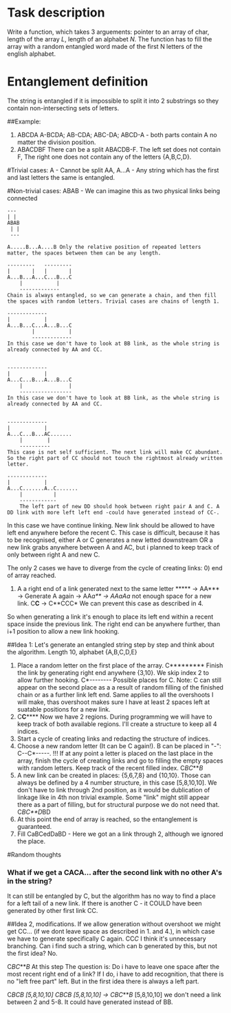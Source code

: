 # Task description
Write a function, which takes 3 arguements: pointer to an array of char, length of the array *L*, length of an alphabet *N*.
The function has to fill the array with a random entangled word made of the first N letters of the english alphabet.

# Entanglement definition
The string is entangled if it is impossible to split it into 2 substrings so they contain non-intersecting sets of letters.

##Example: 
1) ABCDA
A-BCDA; AB-CDA; ABC-DA; ABCD-A - both parts contain A no matter the division position.
2) ABACDBF
There can be a split ABACDB-F. The left set does not contain F, The right one does not contain any of the letters {A,B,C,D}.

#Trivial cases:
A - Cannot be split
AA, A...A - Any string which has the first and last letters the same is entangled.

#Non-trivial cases:
ABAB - We can imagine this as two physical links being connected
```
---
| |
ABAB
 | |
 ---
 
A.....B...A....B Only the relative position of repeated letters matter, the spaces between them can be any length.

---------   ---------
|       |   |       |
A...B...A...C...B...C
    |			|
    -------------
Chain is always entangled, so we can generate a chain, and then fill the spaces with random letters. Trivial cases are chains of length 1.

-------------
|			|
A...B...C...A...B...C 
		|			|
		-------------
In this case we don't have to look at BB link, as the whole string is already connected by AA and CC.

	
-------------
|			|
A...C...B...A...B...C
	|				|
	-----------------
In this case we don't have to look at BB link, as the whole string is already connected by AA and CC.


-------------
|			|
A...C...B...AC....... 
	|		 |		
	----------
This case is not self sufficient. The next link will make CC abundant. So the right part of CC should not touch the rightmost already written letter.

-------------
|			|
A...C.......A..C....... 
	|		   |		
	------------
	The left part of new DD should hook between right pair A and C. A DD link with more left left end -could have generated instead of CC-.
```	
	
	
In this case we have continue linking. New link should be allowed to have left end anywhere before the recent C.
This case is difficult, because it has to be recognised, either A or C generates a new letted downstream OR a new link grabs anywhere between A and AC, but i planned to keep track
of only between right A and new C.

The only 2 cases we have to diverge from the cycle of creating links: 
0) end of array reached.
1) A a right end of a link generated next to the same letter
***** -> AA*** -> Generate A again -> AA*a** -> AAaAa* not enough space for a new link.
C**C** -> C**CCC* We can prevent this case as described in 4.

		

So when generating a link it's enough to place its left end within a recent space inside the previous link. 
The right end can be anywhere further, than i+1 position to allow a new link hooking.

##Idea 1: 
Let's generate an entangled string step by step and think about the algorithm. Length 10, alphabet {A,B,C,D,E}
1. Place a random letter on the first place of the array.
C*********	Finish the link by generating right end anywhere {3,10}. We skip index 2 to allow further hooking. C*-------- Possible places for C. 
Note: C can still appear on the second place as a a result of random filling of the finished chain or as a further link left end.
Same applies to all the overshoots I will make, thas overshoot makes sure I have at least 2 spaces left at suatable positions for a new link.
2. C**C****** Now we have 2 regions. During programming we will have to keep track of both available regions. I'll create a structure to keep all 4 indices.
3. Start a cycle of creating links and redacting the structure of indices.
4. Choose a new random letter (It can be C again!). B can be placed in "-": C--C*-----. 
!!! If at any point a letter is placed on the last place in the array, finish the cycle of creating links and go to filling the empty spaces with random letters.
Keep track of the recent filled index.
C*BC****B*
5. A new link can be created in places: {5,6,7,8} and {10,10}. Those can always be defined by a 4 number structure, in this case [5,8,10,10].
We don't have to link through 2nd position, as it would be dublication of linkage like in 4th non trivial example. 
Some "link" might still appear there as a part of filling, but for structural purpose we do not need that.
C*BC**D*BD
6. At this point the end of array is reached, so the entanglement is guaranteed.
7. Fill
CaBCedDaBD - Here we got an a link through 2, although we ignored the place.


#Random thoughts
### What if we get a CACA... after the second link with no other A's in the string? 
It can still be entangled by C, but the algorithm has no way to find a place for a left tail of a new link.
If there is another C - it COULD have been generated by other first link CC.

##Idea 2, modifications.
If we allow generation without overshoot we might get CC... (if we dont leave space as described in 1. and 4.), in which case we have to generate specifically C again. CC*C*
I think it's unnecessary branching.
Can i find such a string, which can b generated by this, but not the first idea? No.


C*BC****B*
At this step
The question is: Do i have to leave one space after the most recent right end of a link? If I do, i have to add recognition, that there is no "left free part" left. 
But in the first idea there is always a left part.

C*BC****B* [5,8,10,10]
C*BC****B* [5,8,10,10] -> C*BC****B* [5,8,10,10] we don't need a link between 2 and 5-8. It could have generated instead of BB.




